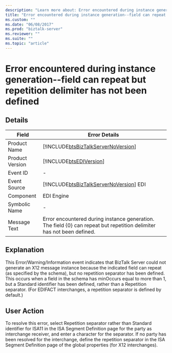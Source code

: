 ```yaml
---
description: "Learn more about: Error encountered during instance generation--field can repeat but repetition delimiter has not been defined"
title: "Error encountered during instance generation--field can repeat but repetition delimiter has not been defined"
ms.custom: ""
ms.date: "06/08/2017"
ms.prod: "biztalk-server"
ms.reviewer: ""
ms.suite: ""
ms.topic: "article"
---
```

# Error encountered during instance generation--field can repeat but repetition delimiter has not been defined
## Details  
  
|     Field       |                                    Error Details                                   |
|-----------------|-----------------------------------------------------------------------------------------------------------------------|
|  Product Name   |                  [!INCLUDE[btsBizTalkServerNoVersion](../includes/btsbiztalkservernoversion-md.md)]                   |
| Product Version |                              [!INCLUDE[btsEDIVersion](../includes/btsediversion-md.md)]                               |
|    Event ID     |                                                           -                                                           |
|  Event Source   |                [!INCLUDE[btsBizTalkServerNoVersion](../includes/btsbiztalkservernoversion-md.md)] EDI                 |
|    Component    |                                                      EDI Engine                                                       |
|  Symbolic Name  |                                                           -                                                           |
|  Message Text   | Error encountered during instance generation. The field {0} can repeat but repetition delimiter has not been defined. |
  
## Explanation  
 This Error/Warning/Information event indicates that BizTalk Server could not generate an X12 message instance because the indicated field can repeat (as specified by the schema), but no repetition separator has been defined. This occurs when a field in the schema has minOccurs equal to more than 1, but a Standard identifier has been defined, rather than a Repetition separator. (For EDIFACT interchanges, a repetition separator is defined by default.)  
  
## User Action  
 To resolve this error, select Repetition separator rather than Standard identifier for ISA11 in the ISA Segment Definition page for the party as interchange receiver, and enter a character for the separator. If no party has been resolved for the interchange, define the repetition separator in the ISA Segment Definition page of the global properties (for X12 interchanges).
